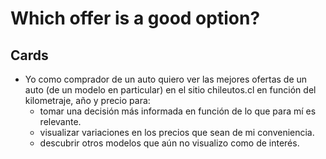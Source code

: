 # Which offer is a good option?

## Cards

- Yo como comprador de un auto quiero ver las mejores ofertas de un auto (de un modelo en particular) en el sitio chileutos.cl en función del kilometraje, año y precio para:
  - tomar una decisión más informada en función de lo que para mí es relevante.
  - visualizar variaciones en los precios que sean de mi conveniencia.
  - descubrir otros modelos que aún no visualizo como de interés.
  

